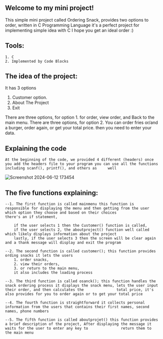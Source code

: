 ## Welcome to my mini project!
This simple mini project called Ordering Snack, provides two options to order, written in C Programming Language it's a perfect project for implementing simple idea with C I hope you get an ideal order :)

## Tools:
    1. C
    2. Implemented by Code Blocks

## The idea of the project:
It has 3 options 
1. Customer option.
2. About The Project 
3. Exit

There are three options, for option 1. for order, view order, and Back to the main menu.
There are three options, for option 2. You can order fries or/and a burger, order again, or get your total price. then you need to enter your data.

## Explaining the code
    At the beginning of the code, we provided 4 different (headers) once you add the headers file to your program you can use all the functions including scanf(), printf(), and others as     well


![Screenshot 2024-06-12 173454](https://github.com/sebawael1/ordering-system/assets/97540803/f4a12b57-0681-4793-b864-91c052dd8697)

## The five functions explaining:

    --1. The first function is called mainmenu this function is responsible for displaying the menu and then getting from the user which option they choose and based on their choices             there's an if statement, 

        if the user selects 1 then the Customer() function is called,        
        if the user selects 2, the aboutproject() function well called which likely displays information about the project 
        lastly, if the user selects 3 then the screen will be clear again and a thank message will display and exit the program

    --2. The second function is called customer(); this function provides ording snacks it lets the users 
        1. order snacks,
        2. view their orders, 
        3. or return to the main menu, 
        it also includes the loading process

    --3. The third function is called osanck(); this function handles the snack ordering process it displays the snack menu, lets the user input their order, and then calculates the               total price, it's also provides for you to order again or to get your total price

    --4. The fourth function is straightforward it collects personal information from the users that contains their first names, second names, phone numbers
    
    --5. The fifth function is called aboutprojet() this function provides a brief description of the project, After displaying the message it waits for the user to enter any key to               return them to the main menu 


    
